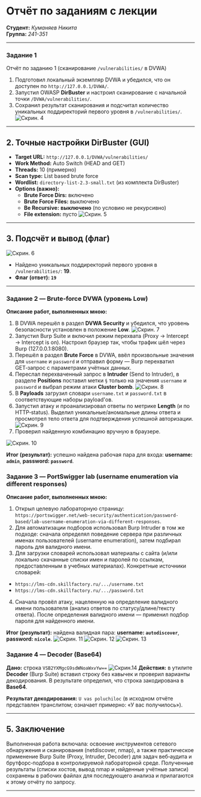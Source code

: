 # Отчёт по заданиям с лекции
**Студент:** *Куманяев Никита*  
**Группа:** *241-351* 

---

### Задание 1
Отчёт по заданию 1 (сканирование `/vulnerabilities/` в DVWA) 
1. Подготовил локальный экземпляр DVWA и убедился, что он доступен по `http://127.0.0.1/DVWA/`.  
2. Запустил OWASP **DirBuster** и настроил сканирование с начальной точки `/DVWA/vulnerabilities/`.  
3. Сохранил результат сканирования и подсчитал количество уникальных поддиректорий первого уровня в `/vulnerabilities/`.
![Скрин. 4](https://github.com/OakimPala/CTF/blob/main/%D0%A0%D0%B0%D0%B1%D0%BE%D1%82%D0%B0%202/%D0%97%D0%B0%D0%B4%D0%B0%D0%BD%D0%B8%D0%B5%201/%D0%A1%D0%BD%D0%B8%D0%BC%D0%BE%D0%BA%20%D1%8D%D0%BA%D1%80%D0%B0%D0%BD%D0%B0%202025-10-16%20214115.jpg?raw=true)
---

## 2. Точные настройки DirBuster (GUI)
- **Target URL:** `http://127.0.0.1/DVWA/vulnerabilities/`  
- **Work Method:** Auto Switch (HEAD and GET)  
- **Threads:** 10 (примерно)  
- **Scan type:** List based brute force  
- **Wordlist:** `directory-list-2.3-small.txt` (из комплекта DirBuster)  
- **Options (важно):**
  - **Brute Force Dirs:** включено  
  - **Brute Force Files:** выключено  
  - **Be Recursive:** **выключено** (по условию не рекурсивно)  
  - **File extension:** пусто
![Скрин. 5](https://github.com/OakimPala/CTF/blob/main/%D0%A0%D0%B0%D0%B1%D0%BE%D1%82%D0%B0%202/%D0%97%D0%B0%D0%B4%D0%B0%D0%BD%D0%B8%D0%B5%201/%D0%A1%D0%BD%D0%B8%D0%BC%D0%BE%D0%BA%20%D1%8D%D0%BA%D1%80%D0%B0%D0%BD%D0%B0%202025-10-16%20212623.jpg?raw=true)
---

## 3. Подсчёт и вывод (флаг)
![Скрин. 6](https://github.com/OakimPala/CTF/blob/main/%D0%A0%D0%B0%D0%B1%D0%BE%D1%82%D0%B0%202/%D0%97%D0%B0%D0%B4%D0%B0%D0%BD%D0%B8%D0%B5%201/%D0%A1%D0%BD%D0%B8%D0%BC%D0%BE%D0%BA%20%D1%8D%D0%BA%D1%80%D0%B0%D0%BD%D0%B0%202025-10-16%20213554.jpg?raw=true)
- Найдено уникальных поддиректорий первого уровня в `/vulnerabilities/`: **19**.  
- **Флаг (ответ): `19`**

---

### Задание 2 — Brute‑force DVWA (уровень Low)
**Описание работ, выполненных мною:**
1. В DVWA перешёл в раздел **DVWA Security** и убедился, что уровень безопасности установлен в положение **Low**.
![Скрин. 7](https://github.com/OakimPala/CTF/blob/main/%D0%A0%D0%B0%D0%B1%D0%BE%D1%82%D0%B0%202/%D0%97%D0%B0%D0%B4%D0%B0%D0%BD%D0%B8%D0%B5%202/%D0%A1%D0%BD%D0%B8%D0%BC%D0%BE%D0%BA%20%D1%8D%D0%BA%D1%80%D0%B0%D0%BD%D0%B0%202025-10-16%20222237.jpg?raw=true)
2. Запустил Burp Suite и включил режим перехвата (Proxy → Intercept → Intercept is on). Настроил браузер так, чтобы трафик шёл через Burp (127.0.0.1:8080).
3. Перешёл в раздел **Brute Force** в DVWA, ввёл произвольные значения для `username` и `password` и отправил форму — Burp перехватил GET‑запрос с параметрами учётных данных.
4. Переслал перехваченный запрос в **Intruder** (Send to Intruder), в разделе **Positions** поставил метки `§` только на значения `username` и `password` и выбрал режим атаки **Cluster bomb**.
![Скрин. 8](https://github.com/OakimPala/CTF/blob/main/%D0%A0%D0%B0%D0%B1%D0%BE%D1%82%D0%B0%202/%D0%97%D0%B0%D0%B4%D0%B0%D0%BD%D0%B8%D0%B5%202/%D0%A1%D0%BD%D0%B8%D0%BC%D0%BE%D0%BA%20%D1%8D%D0%BA%D1%80%D0%B0%D0%BD%D0%B0%202025-10-16%20233428.jpg?raw=true)
5. В **Payloads** загрузил словари `username.txt` и `password.txt` в соответствующие наборы payload'ов.
6. Запустил атаку и проанализировал ответы по метрике **Length** (и по HTTP‑status). Выделил уникальные/аномальные длины ответа и просмотрел тело ответа для подтверждения успешной авторизации.
![Скрин. 9](https://github.com/OakimPala/CTF/blob/main/%D0%A0%D0%B0%D0%B1%D0%BE%D1%82%D0%B0%202/%D0%97%D0%B0%D0%B4%D0%B0%D0%BD%D0%B8%D0%B5%202/%D0%A1%D0%BD%D0%B8%D0%BC%D0%BE%D0%BA%20%D1%8D%D0%BA%D1%80%D0%B0%D0%BD%D0%B0%202025-10-16%20233844.jpg?raw=true)
7. Проверил найденную комбинацию вручную в браузере.
   
![Скрин. 10](https://github.com/OakimPala/CTF/blob/main/%D0%A0%D0%B0%D0%B1%D0%BE%D1%82%D0%B0%202/%D0%97%D0%B0%D0%B4%D0%B0%D0%BD%D0%B8%D0%B5%202/%D0%A1%D0%BD%D0%B8%D0%BC%D0%BE%D0%BA%20%D1%8D%D0%BA%D1%80%D0%B0%D0%BD%D0%B0%202025-10-16%20234103.jpg?raw=true)

**Итог (результат):** успешно найдена рабочая пара для входа: **username: `admin`**, **password: `password`**.

### Задание 3 — PortSwigger lab (username enumeration via different responses)
**Описание работ, выполненных мною:**
1. Открыл целевую лабораторную страницу: `https://portswigger.net/web-security/authentication/password-based/lab-username-enumeration-via-different-responses`.
2. Для автоматизации подборов использовал Burp Intruder в том же подходе: сначала определял поведение сервера при различных именах пользователей (username enumeration), затем подбирал пароль для валидного имени.
3. Для загрузки словарей использовал материалы с сайта (и/или локально скачанные списки имен и паролей по ссылкам, предоставленным в учебных материалах). Конкретные источники словарей:
- `https://lms-cdn.skillfactory.ru/.../username.txt`
- `https://lms-cdn.skillfactory.ru/.../password.txt`
4. Сначала провёл атаку, нацеленную на определение валидного имени пользователя (анализ ответов по статусу/длине/тексту ответа). После определения валидного имени — применил подбор пароля для найденного имени.

**Итог (результат):** найдена валидная пара: **username: `autodiscover`**, **password: `nicole`**.
![Скрин. 11](https://github.com/OakimPala/CTF/blob/main/%D0%A0%D0%B0%D0%B1%D0%BE%D1%82%D0%B0%202/%D0%97%D0%B0%D0%B4%D0%B0%D0%BD%D0%B8%D0%B5%203/%D0%A1%D0%BD%D0%B8%D0%BC%D0%BE%D0%BA%20%D1%8D%D0%BA%D1%80%D0%B0%D0%BD%D0%B0%202025-10-17%20002636.jpg?raw=true)
![Скрин. 12](https://github.com/OakimPala/CTF/blob/main/%D0%A0%D0%B0%D0%B1%D0%BE%D1%82%D0%B0%202/%D0%97%D0%B0%D0%B4%D0%B0%D0%BD%D0%B8%D0%B5%203/%D0%A1%D0%BD%D0%B8%D0%BC%D0%BE%D0%BA%20%D1%8D%D0%BA%D1%80%D0%B0%D0%BD%D0%B0%202025-10-17%20003149.jpg?raw=true)
![Скрин. 13](https://github.com/OakimPala/CTF/blob/main/%D0%A0%D0%B0%D0%B1%D0%BE%D1%82%D0%B0%202/%D0%97%D0%B0%D0%B4%D0%B0%D0%BD%D0%B8%D0%B5%203/%D0%A1%D0%BD%D0%B8%D0%BC%D0%BE%D0%BA%20%D1%8D%D0%BA%D1%80%D0%B0%D0%BD%D0%B0%202025-10-17%20003242.jpg?raw=true)
### Задание 4 — Decoder (Base64)
**Дано:** строка `VSB2YXMgcG9sdWNoaWxvYw==`
![Скрин.14](https://github.com/OakimPala/CTF/blob/main/%D0%A0%D0%B0%D0%B1%D0%BE%D1%82%D0%B0%202/%D0%97%D0%B0%D0%B4%D0%B0%D0%BD%D0%B8%D0%B5%204/%D0%A1%D0%BD%D0%B8%D0%BC%D0%BE%D0%BA%20%D1%8D%D0%BA%D1%80%D0%B0%D0%BD%D0%B0%202025-10-16%20230140.jpg?raw=true)
**Действия:** в утилите **Decoder** (Burp Suite) вставил строку без кавычек и проверил варианты декодирования. В результате определил, что строка закодирована в **Base64**.

**Результат декодирования:** `U vas poluchiloc` (в исходном отчёте представлен транслитом; означает примерно: «У вас получилось»).

---

## 5. Заключение
Выполненная работа включала: освоение инструментов сетевого обнаружения и сканирования (netdiscover, nmap), а также практическое применение Burp Suite (Proxy, Intruder, Decoder) для задач веб‑аудита и брутфорс‑подбора в контролируемой лабораторной среде. Полученные результаты (списки хостов, вывод nmap и найденные учётные записи) сохранены в рабочих файлах для последующего анализа и прилагаются к этому отчёту по запросу.

---

